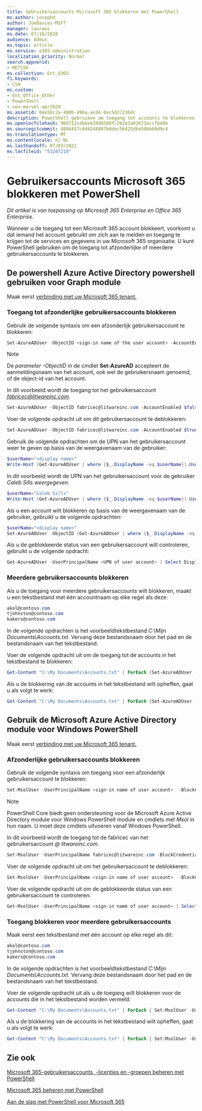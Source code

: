 ```yaml
---
title: Gebruikersaccounts Microsoft 365 blokkeren met PowerShell
ms.author: josephd
author: JoeDavies-MSFT
manager: laurawi
ms.date: 07/16/2020
audience: Admin
ms.topic: article
ms.service: o365-administration
localization_priority: Normal
search.appverid:
- MET150
ms.collection: Ent_O365
f1.keywords:
- CSH
ms.custom:
- Ent_Office_Other
- PowerShell
- seo-marvel-apr2020
ms.assetid: 04e58c2a-400b-496a-acd4-8ec5d37236dc
description: PowerShell gebruiken om toegang tot accounts te blokkeren en Microsoft 365 deblokkeren.
ms.openlocfilehash: 90d712cdb6eb34d0588fc262e3a02673accfbd9e
ms.sourcegitcommit: 4886457c0d4248407bddec56425dba50bb60d9c4
ms.translationtype: MT
ms.contentlocale: nl-NL
ms.lasthandoff: 07/03/2021
ms.locfileid: "53287219"
---
```

# <a name="block-microsoft-365-user-accounts-with-powershell"></a>Gebruikersaccounts Microsoft 365 blokkeren met PowerShell

*Dit artikel is van toepassing op Microsoft 365 Enterprise en Office 365 Enterprise.*

Wanneer u de toegang tot een Microsoft 365 account blokkeert, voorkomt u dat iemand het account gebruikt om zich aan te melden en toegang te krijgen tot de services en gegevens in uw Microsoft 365 organisatie. U kunt PowerShell gebruiken om de toegang tot afzonderlijke of meerdere gebruikersaccounts te blokkeren.

## <a name="use-the-azure-active-directory-powershell-for-graph-module"></a>De powershell Azure Active Directory powershell gebruiken voor Graph module

Maak eerst [verbinding met uw Microsoft 365 tenant.](connect-to-microsoft-365-powershell.md#connect-with-the-azure-active-directory-powershell-for-graph-module)

### <a name="block-access-to-individual-user-accounts"></a>Toegang tot afzonderlijke gebruikersaccounts blokkeren

Gebruik de volgende syntaxis om een afzonderlijk gebruikersaccount te blokkeren:

```powershell
Set-AzureADUser -ObjectID <sign-in name of the user account> -AccountEnabled $false
```

> [!NOTE]
> De *parameter -ObjectID* in de cmdlet **Set-AzureAD** accepteert de aanmeldingsnaam van het account, ook wel de gebruikersnaam genoemd, of de object-id van het account.

In dit voorbeeld wordt de toegang tot het gebruikersaccount *fabricec@litwareinc.com.*

```powershell
Set-AzureADUser -ObjectID fabricec@litwareinc.com -AccountEnabled $false
```

Voer de volgende opdracht uit om dit gebruikersaccount te deblokkeren:

```powershell
Set-AzureADUser -ObjectID fabricec@litwareinc.com -AccountEnabled $true
```

Gebruik de volgende opdrachten om de UPN van het gebruikersaccount weer te geven op basis van de weergavenaam van de gebruiker:

```powershell
$userName="<display name>"
Write-Host (Get-AzureADUser | where {$_.DisplayName -eq $userName}).UserPrincipalName

```

In dit voorbeeld wordt de UPN van het gebruikersaccount voor de gebruiker *Caleb Sills weergegeven.*

```powershell
$userName="Caleb Sills"
Write-Host (Get-AzureADUser | where {$_.DisplayName -eq $userName}).UserPrincipalName
```

Als u een account wilt blokkeren op basis van de weergavenaam van de gebruiker, gebruikt u de volgende opdrachten:

```powershell
$userName="<display name>"
Set-AzureADUser -ObjectID (Get-AzureADUser | where {$_.DisplayName -eq $userName}).UserPrincipalName -AccountEnabled $false

```

Als u de geblokkeerde status van een gebruikersaccount wilt controleren, gebruikt u de volgende opdracht:

```powershell
Get-AzureADUser -UserPrincipalName <UPN of user account> | Select DisplayName,AccountEnabled
```

### <a name="block-multiple-user-accounts"></a>Meerdere gebruikersaccounts blokkeren

Als u de toegang voor meerdere gebruikersaccounts wilt blokkeren, maakt u een tekstbestand met één accountnaam op elke regel als deze:

  ```powershell
akol@contoso.com
tjohnston@contoso.com
kakers@contoso.com
  ```

In de volgende opdrachten is het voorbeeldtekstbestand *C:\Mijn Documents\Accounts.txt.* Vervang deze bestandsnaam door het pad en de bestandsnaam van het tekstbestand.

Voer de volgende opdracht uit om de toegang tot de accounts in het tekstbestand te blokkeren:

```powershell
Get-Content "C:\My Documents\Accounts.txt" | ForEach {Set-AzureADUser -ObjectID $_ -AccountEnabled $false}
```

Als u de blokkering van de accounts in het tekstbestand wilt opheffen, gaat u als volgt te werk:

```powershell
Get-Content "C:\My Documents\Accounts.txt" | ForEach {Set-AzureADUser -ObjectID $_ -AccountEnabled $true}
```

## <a name="use-the-microsoft-azure-active-directory-module-for-windows-powershell"></a>Gebruik de Microsoft Azure Active Directory module voor Windows PowerShell

Maak eerst [verbinding met uw Microsoft 365 tenant.](connect-to-microsoft-365-powershell.md#connect-with-the-microsoft-azure-active-directory-module-for-windows-powershell)

### <a name="block-individual-user-accounts"></a>Afzonderlijke gebruikersaccounts blokkeren

Gebruik de volgende syntaxis om toegang voor een afzonderlijk gebruikersaccount te blokkeren:

```powershell
Set-MsolUser -UserPrincipalName <sign-in name of user account>  -BlockCredential $true
```

>[!Note]
>PowerShell Core biedt geen ondersteuning voor de Microsoft Azure Active Directory module voor Windows PowerShell module en cmdlets met *Msol* in hun naam. U moet deze cmdlets uitvoeren vanaf Windows PowerShell.

In dit voorbeeld wordt de toegang tot de fabricec van het gebruikersaccount *\@ litwareinc.com.*

```powershell
Set-MsolUser -UserPrincipalName fabricec@litwareinc.com -BlockCredential $true
```

Voer de volgende opdracht uit om het gebruikersaccount te deblokkeren:

```powershell
Set-MsolUser -UserPrincipalName <sign-in name of user account>  -BlockCredential $false
```

Voer de volgende opdracht uit om de geblokkeerde status van een gebruikersaccount te controleren:

```powershell
Get-MsolUser -UserPrincipalName <sign-in name of user account> | Select DisplayName,BlockCredential
```

### <a name="block-access-for-multiple-user-accounts"></a>Toegang blokkeren voor meerdere gebruikersaccounts

Maak eerst een tekstbestand met één account op elke regel als dit:

```powershell
akol@contoso.com
tjohnston@contoso.com
kakers@contoso.com
```

In de volgende opdrachten is het voorbeeldtekstbestand *C:\Mijn Documents\Accounts.txt.* Vervang deze bestandsnaam door het pad en de bestandsnaam van het tekstbestand.

Voer de volgende opdracht uit als u de toegang wilt blokkeren voor de accounts die in het tekstbestand worden vermeld:

  ```powershell
  Get-Content "C:\My Documents\Accounts.txt" | ForEach { Set-MsolUser -UserPrincipalName $_ -BlockCredential $true }
  ```
Als u de blokkering van de accounts in het tekstbestand wilt opheffen, gaat u als volgt te werk:

  ```powershell
  Get-Content "C:\My Documents\Accounts.txt" | ForEach { Set-MsolUser -UserPrincipalName $_ -BlockCredential $false }
  ```

## <a name="see-also"></a>Zie ook

[Microsoft 365-gebruikersaccounts, -licenties en -groepen beheren met PowerShell](manage-user-accounts-and-licenses-with-microsoft-365-powershell.md)

[Microsoft 365 beheren met PowerShell](manage-microsoft-365-with-microsoft-365-powershell.md)

[Aan de slag met PowerShell voor Microsoft 365](getting-started-with-microsoft-365-powershell.md)
